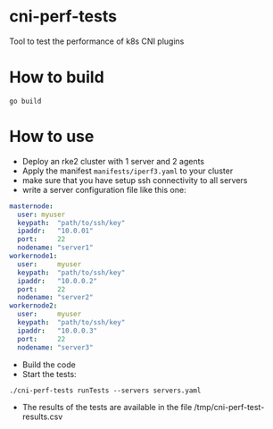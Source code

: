 # cni-perf-tests
Tool to test the performance of k8s CNI plugins

# How to build
```
go build
```

# How to use
* Deploy an rke2 cluster with 1 server and 2 agents
* Apply the manifest `manifests/iperf3.yaml` to your cluster
* make sure that you have setup ssh connectivity to all servers
* write a server configuration file like this one:
```yaml
masternode:
  user: myuser
  keypath:  "path/to/ssh/key"
  ipaddr:   "10.0.01"
  port:     22
  nodename: "server1"
workernode1:
  user:     myuser
  keypath:  "path/to/ssh/key"
  ipaddr:   "10.0.0.2"
  port:     22
  nodename: "server2"
workernode2:
  user:     myuser
  keypath:  "path/to/ssh/key"
  ipaddr:   "10.0.0.3"
  port:     22
  nodename: "server3"

```
* Build the code
* Start the tests:
```
./cni-perf-tests runTests --servers servers.yaml
```
* The results of the tests are available in the file /tmp/cni-perf-test-results.csv

